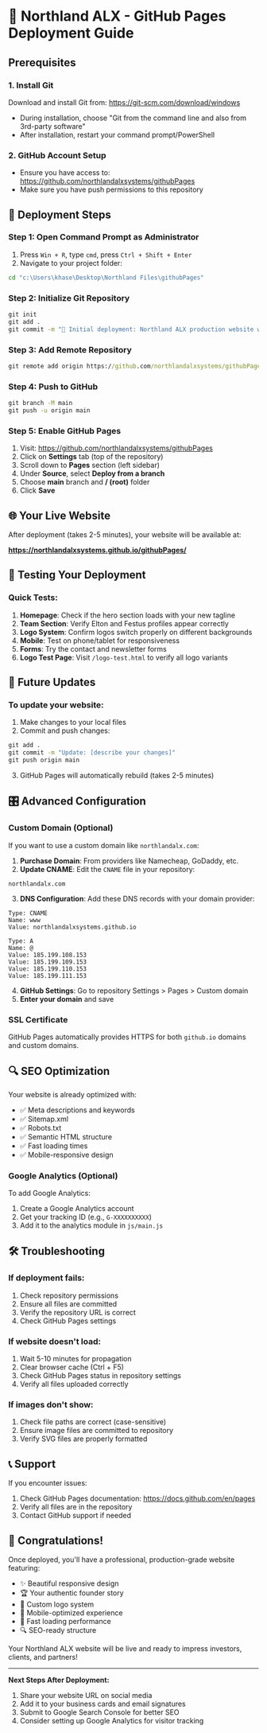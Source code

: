 # 🚀 Northland ALX - GitHub Pages Deployment Guide

## Prerequisites

### 1. Install Git
Download and install Git from: https://git-scm.com/download/windows
- During installation, choose "Git from the command line and also from 3rd-party software"
- After installation, restart your command prompt/PowerShell

### 2. GitHub Account Setup
- Ensure you have access to: https://github.com/northlandalxsystems/githubPages
- Make sure you have push permissions to this repository

## 🔧 Deployment Steps

### Step 1: Open Command Prompt as Administrator
1. Press `Win + R`, type `cmd`, press `Ctrl + Shift + Enter`
2. Navigate to your project folder:
```cmd
cd "c:\Users\khase\Desktop\Northland Files\githubPages"
```

### Step 2: Initialize Git Repository
```cmd
git init
git add .
git commit -m "🚀 Initial deployment: Northland ALX production website with logos and team info"
```

### Step 3: Add Remote Repository
```cmd
git remote add origin https://github.com/northlandalxsystems/githubPages.git
```

### Step 4: Push to GitHub
```cmd
git branch -M main
git push -u origin main
```

### Step 5: Enable GitHub Pages
1. Visit: https://github.com/northlandalxsystems/githubPages
2. Click on **Settings** tab (top of the repository)
3. Scroll down to **Pages** section (left sidebar)
4. Under **Source**, select **Deploy from a branch**
5. Choose **main** branch and **/ (root)** folder
6. Click **Save**

## 🌐 Your Live Website

After deployment (takes 2-5 minutes), your website will be available at:

**https://northlandalxsystems.github.io/githubPages/**

## 📱 Testing Your Deployment

### Quick Tests:
1. **Homepage**: Check if the hero section loads with your new tagline
2. **Team Section**: Verify Elton and Festus profiles appear correctly
3. **Logo System**: Confirm logos switch properly on different backgrounds
4. **Mobile**: Test on phone/tablet for responsiveness
5. **Forms**: Try the contact and newsletter forms
6. **Logo Test Page**: Visit `/logo-test.html` to verify all logo variants

## 🔄 Future Updates

### To update your website:
1. Make changes to your local files
2. Commit and push changes:
```cmd
git add .
git commit -m "Update: [describe your changes]"
git push origin main
```
3. GitHub Pages will automatically rebuild (takes 2-5 minutes)

## 🎛️ Advanced Configuration

### Custom Domain (Optional)
If you want to use a custom domain like `northlandalx.com`:

1. **Purchase Domain**: From providers like Namecheap, GoDaddy, etc.
2. **Update CNAME**: Edit the `CNAME` file in your repository:
```
northlandalx.com
```
3. **DNS Configuration**: Add these DNS records with your domain provider:
```
Type: CNAME
Name: www
Value: northlandalxsystems.github.io

Type: A
Name: @
Value: 185.199.108.153
Value: 185.199.109.153
Value: 185.199.110.153
Value: 185.199.111.153
```
4. **GitHub Settings**: Go to repository Settings > Pages > Custom domain
5. **Enter your domain** and save

### SSL Certificate
GitHub Pages automatically provides HTTPS for both `github.io` domains and custom domains.

## 🔍 SEO Optimization

Your website is already optimized with:
- ✅ Meta descriptions and keywords
- ✅ Sitemap.xml
- ✅ Robots.txt
- ✅ Semantic HTML structure
- ✅ Fast loading times
- ✅ Mobile-responsive design

### Google Analytics (Optional)
To add Google Analytics:
1. Create a Google Analytics account
2. Get your tracking ID (e.g., `G-XXXXXXXXXX`)
3. Add it to the analytics module in `js/main.js`

## 🛠️ Troubleshooting

### If deployment fails:
1. Check repository permissions
2. Ensure all files are committed
3. Verify the repository URL is correct
4. Check GitHub Pages settings

### If website doesn't load:
1. Wait 5-10 minutes for propagation
2. Clear browser cache (Ctrl + F5)
3. Check GitHub Pages status in repository settings
4. Verify all files uploaded correctly

### If images don't show:
1. Check file paths are correct (case-sensitive)
2. Ensure image files are committed to repository
3. Verify SVG files are properly formatted

## 📞 Support

If you encounter issues:
1. Check GitHub Pages documentation: https://docs.github.com/en/pages
2. Verify all files are in the repository
3. Contact GitHub support if needed

## 🎉 Congratulations!

Once deployed, you'll have a professional, production-grade website featuring:
- ✨ Beautiful responsive design
- 🏆 Your authentic founder story
- 🎨 Custom logo system
- 📱 Mobile-optimized experience
- 🚀 Fast loading performance
- 🔍 SEO-ready structure

Your Northland ALX website will be live and ready to impress investors, clients, and partners!

---
**Next Steps After Deployment:**
1. Share your website URL on social media
2. Add it to your business cards and email signatures
3. Submit to Google Search Console for better SEO
4. Consider setting up Google Analytics for visitor tracking
